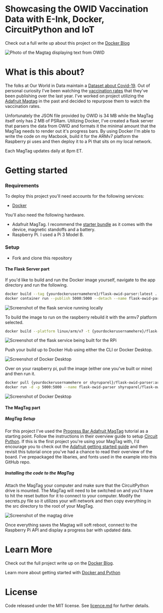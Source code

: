 Showcasing the OWID Vaccination Data with E-Ink, Docker, CircuitPython and IoT
=====

Check out a full write up about this project on the [Docker Blog](Todo)

![Photo of the Magtag displaying text from OWID](images/magtag_photo.jpg)

What is this about?
=====

The folks at Our World in Data maintain a [Dataset about Covid-19](https://github.com/owid/covid-19-data). Out of personal curiosity I've been watching the [vaccination rates](https://github.com/owid/covid-19-data/tree/master/public/data/vaccinations) that they've been publishing over the last year. I've worked on project utilizing the [Adafruit Magtag](https://github.com/Shy/MagTag-Contentful-Courier) in the past and decided to repurpose them to watch the vaccination rates.

Unfortunately the JSON file provided by OWID is 34 MB while the MagTag itself only has 2 MB of PSRam. Utilizing Docker, I've created a flask server that parsers the data from OWID and formats it the minimal amount that the MagTag needs to render out it's progress bars. By using Docker I'm able to write the code on my Macbook, build it for the ARMv7 platform the Raspberry pi uses and then deploy it to a Pi that sits on my local network.

Each MagTag updates daily at 8pm ET.

Getting started
=====

### Requirements

To deploy this project you'll need accounts for the following services:

- [Docker](https://hub.docker.com/)

You'll also need the following hardware.
- Adafruit MagTag. I recommend the [starter bundle](https://www.adafruit.com/product/4819) as it comes with the device, magnetic standoffs and a battery.
- Raspberry Pi. I used a Pi 3 Model B.

### Setup

* Fork and clone this repository
#### The Flask Server part
If you'd like to build and run the Docker image yourself, navigate to the app directory and run the following.

```bash
docker build --tag {yourdockerusernamehere}/flask-owid-parser:latest .
docker container run --publish 5000:5000 --detach --name flask-owid-parser {yourdockerusernamehere}/flask-owid-parser
```

![Screenshot of the flask service running locally](images/container_run.png)

To build the image to run on the raspberry rebuild it with the armv7 platform selected.

```bash
docker build --platform linux/arm/v7 -t {yourdockerusernamehere}/flask-owid-parser:armv7 .
```

![Screenshot of the flask service being built for the RPi](images/container_build.png)

Push your build up to Docker Hub using either the CLI or Docker Desktop.

![Screenshot of Docker Desktop](images/desktop_push.png)

Over on your raspberry pi, pull the image (either one you've built or mine) and then run it.

```bash
docker pull {yourdockerusernamehere or shyruparel}/flask-owid-parser:armv7
docker run -d -p 5000:5000 --name flask-owid-parser shyruparel/flask-owid-parser:armv7"
```

![Screenshot of Docker Desktop](images/pi_running.png)

#### The MagTag part

##### MagTag Setup

For this project I've used the [Progress Bar Adafruit MagTag](https://learn.adafruit.com/magtag-progress-displays/progressbar-basics) tutorial as a starting point. Follow the instructions in their overview guide to setup [Circuit Python](https://learn.adafruit.com/magtag-progress-displays/progressbar-basics). If this is the first project you're using your MagTag with, I'd encourage you to check out the [Adafruit getting started guide](https://learn.adafruit.com/magtag-progress-displays/overview) and then revisit this tutorial once you've had a chance to read their overview of the board. I've prepackaged the libaries, and fonts used in the example into this GitHub repo.

##### Installing the code to the MagTag
Attach the MagTag your computer and make sure that the CircuitPython drive is mounted. The MagTag will need to be switched on and you'll have to hit the reset button for it to connect to your computer. Modify the secrets.py file so it utilizes your wifi network and then copy everything in the src directory to the root of your MagTag.

![Screenshot of the magtag drive](images/magtag_with_code.png)

Once everything saves the Magtag will soft reboot, connect to the Raspberry Pi API and display a progress bar with updated data.

Learn More
=======

Check out the full project write up on the [Docker Blog]().

Learn more about getting started with [Docker and Python](https://docs.docker.com/language/python/build-images/?utm_campaign=2022-03-25-magtag-owid-python-tutorial&utm_medium=web-referral&utm_source=github&utm_content=python-getting-started-docs)

License
=======

Code released under the MIT license. See [licence.md](licence.md) for further details.
